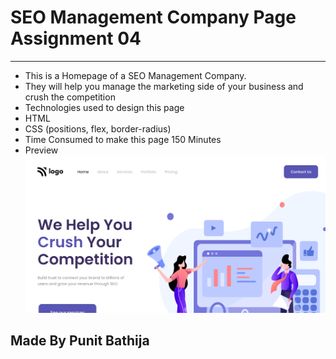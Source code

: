 # SEO Management Company Page Assignment 04

---

- This is a Homepage of a SEO Management Company.
- They will help you manage the marketing side of your business and crush the competition
- Technologies used to design this page
- HTML
- CSS (positions, flex, border-radius)
- Time Consumed to make this page 150 Minutes
- Preview
  ![preview](./thumbnail.png)

## Made By Punit Bathija
